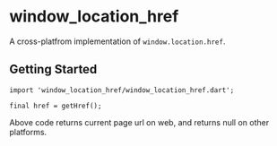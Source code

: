 # window_location_href

A cross-platfrom implementation of `window.location.href`.

## Getting Started

```
import 'window_location_href/window_location_href.dart';

final href = getHref();
```

Above code returns current page url on web, and returns null on other platforms.